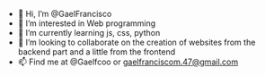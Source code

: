 - 👋 Hi, I’m @GaelFrancisco
- 👀 I’m interested in Web programming
- 🌱 I’m currently learning js, css, python
- 💞️ I’m looking to collaborate on the creation of websites from the backend part and a little from the frontend
- 📫 Find me at @Gaelfcoo or gaelfranciscom.47@gmail.com
